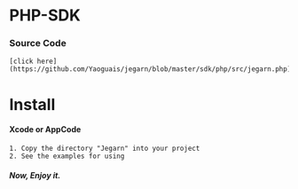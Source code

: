 # PHP-SDK

### Source Code

    [click here](https://github.com/Yaoguais/jegarn/blob/master/sdk/php/src/jegarn.php)


# Install

#### Xcode or AppCode

	1. Copy the directory "Jegarn" into your project
	2. See the examples for using

##### Now, Enjoy it.